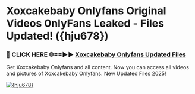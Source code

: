 # Xoxcakebaby Onlyfans Original Videos 0nlyFans Leaked - Files Updated! ({hju678})

<h3>🔴 CLICK HERE 🌐==►► <a href="https://tinyurl.com/ms9xzufz" rel="nofollow">Xoxcakebaby Onlyfans Updated Files</a></h3>

Get Xoxcakebaby Onlyfans and all content. Now you can access all videos and pictures of Xoxcakebaby Onlyfans. New Updated Files 2025!

[![{hju678}](https://i.imgur.com/PQ7UWWw.gif)](https://tinyurl.com/ms9xzufz)